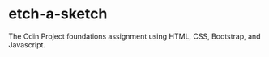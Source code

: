 # etch-a-sketch
The Odin Project foundations assignment using HTML, CSS, Bootstrap, and Javascript. 
